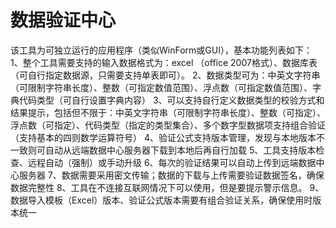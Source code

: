 # 数据验证中心

该工具为可独立运行的应用程序（类似WinForm或GUI），基本功能列表如下：
1、整个工具需要支持的输入数据格式为：excel （office 2007格式）、数据库表（可自行指定数据源，只需要支持单表即可）。
2、数据类型可为：中英文字符串（可限制字符串长度）、整数（可指定数值范围）、浮点数（可指定数值范围）、字典代码类型（可自行设置字典内容）
3、可以支持自行定义数据类型的校验方式和结果提示，包括但不限于：中英文字符串（可限制字符串长度）、整数（可指定）、浮点数（可指定）、代码类型（指定的类型集合）、多个数字型数据项支持组合验证（支持基本的四则数学运算符号）
4、验证公式支持版本管理，发现与本地版本不一致则可自动从远端数据中心服务器下载到本地后再自行加载
5、工具支持版本检查、远程自动（强制）或手动升级
6、每次的验证结果可以自动上传到远端数据中心服务器
7、数据需要采用密文传输；数据的下载与上传需要验证数据签名，确保数据完整性
8、工具在不连接互联网情况下可以使用，但是要提示警示信息。
9、数据导入模板（Excel）版本、验证公式版本需要有组合验证关系，确保使用时版本统一



